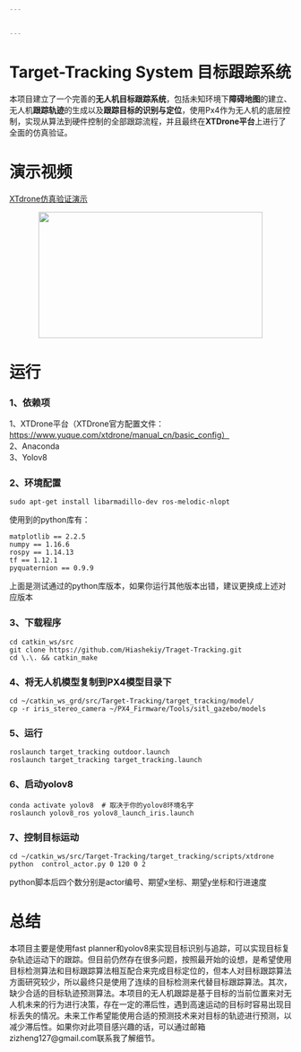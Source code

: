 ```yaml
---


---
```


<h1 id="target-tracking-system-目标跟踪系统"><span class="prefix"></span><span class="content">Target-Tracking System 目标跟踪系统</span><span class="suffix"></span></h1>
<p>本项目建立了一个完善的<strong>无人机目标跟踪系统</strong>，包括未知环境下<strong>障碍地图</strong>的建立、无人机<strong>跟踪轨迹</strong>的生成以及<strong>跟踪目标的识别与定位</strong>，使用Px4作为无人机的底层控制，实现从算法到硬件控制的全部跟踪流程，并且最终在<strong>XTDrone平台</strong>上进行了全面的仿真验证。</p>
<h1 id="演示视频"><span class="prefix"></span><span class="content">演示视频</span><span class="suffix"></span></h1>
<p><a href="https://youtu.be/Kgru534RLyE"> XTdrone仿真验证演示</a><br>
<p align="center">
  <img src="files/raptor1.gif" width = "400" height = "225"/>
</p>
<h1 id="运行"><span class="prefix"></span><span class="content">运行</span><span class="suffix"></span></h1>
<h3 id="1、依赖项"><span class="prefix"></span><span class="content">1、依赖项</span><span class="suffix"></span></h3>
<p>1、XTDrone平台（XTDrone官方配置文件：<a href="https://www.yuque.com/xtdrone/manual_cn/basic_config%EF%BC%89">https://www.yuque.com/xtdrone/manual_cn/basic_config）</a><br>
2、Anaconda<br>
3、Yolov8</p>
<h3 id="2、环境配置"><span class="prefix"></span><span class="content">2、环境配置</span><span class="suffix"></span></h3>
<pre><code>sudo apt-get install libarmadillo-dev ros-melodic-nlopt
</code></pre>
<p>使用到的python库有：</p>
<pre><code>matplotlib == 2.2.5
numpy == 1.16.6
rospy == 1.14.13
tf == 1.12.1
pyquaternion == 0.9.9
</code></pre>
<p>上面是测试通过的python库版本，如果你运行其他版本出错，建议更换成上述对应版本</p>
<h3 id="3、下载程序"><span class="prefix"></span><span class="content">3、下载程序</span><span class="suffix"></span></h3>
<pre><code>cd catkin_ws/src
git clone https://github.com/Hiashekiy/Traget-Tracking.git
cd \.\. &amp;&amp; catkin_make
</code></pre>
<h3 id="4、将无人机模型复制到px4模型目录下"><span class="prefix"></span><span class="content">4、将无人机模型复制到PX4模型目录下</span><span class="suffix"></span></h3>
<pre><code>cd ~/catkin_ws_grd/src/Target-Tracking/target_tracking/model/
cp -r iris_stereo_camera ~/PX4_Firmware/Tools/sitl_gazebo/models
</code></pre>
<h3 id="5、运行"><span class="prefix"></span><span class="content">5、运行</span><span class="suffix"></span></h3>
<pre><code>roslaunch target_tracking outdoor.launch
roslaunch target_tracking target_tracking.launch
</code></pre>
<h3 id="6、启动yolov8"><span class="prefix"></span><span class="content">6、启动yolov8</span><span class="suffix"></span></h3>
<pre><code>conda activate yolov8  # 取决于你的yolov8环境名字
roslaunch yolov8_ros yolov8_launch_iris.launch
</code></pre>
<h3 id="7、控制目标运动"><span class="prefix"></span><span class="content">7、控制目标运动</span><span class="suffix"></span></h3>
<pre><code>cd ~/catkin_ws/src/Target-Tracking/target_tracking/scripts/xtdrone
python  control_actor.py 0 120 0 2
</code></pre>
<p>python脚本后四个数分别是actor编号、期望x坐标、期望y坐标和行进速度</p>
<h1 id="总结"><span class="prefix"></span><span class="content">总结</span><span class="suffix"></span></h1>
<p>本项目主要是使用fast planner和yolov8来实现目标识别与追踪，可以实现目标复杂轨迹运动下的跟踪。但目前仍然存在很多问题，按照最开始的设想，是希望使用目标检测算法和目标跟踪算法相互配合来完成目标定位的，但本人对目标跟踪算法方面研究较少，所以最终只是使用了连续的目标检测来代替目标跟踪算法。其次，缺少合适的目标轨迹预测算法。本项目的无人机跟踪是基于目标的当前位置来对无人机未来的行为进行决策，存在一定的滞后性，遇到高速运动的目标时容易出现目标丢失的情况。未来工作希望能使用合适的预测技术来对目标的轨迹进行预测，以减少滞后性。如果你对此项目感兴趣的话，可以通过邮箱zizheng127@gmail.com联系我了解细节。</p>

